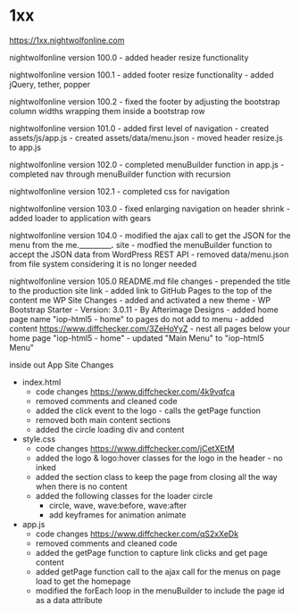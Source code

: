 # 1xx

https://1xx.nightwolfonline.com 

nightwolfonline version 100.0
	- added header resize functionality
	
nightwolfonline version 100.1
	- added footer resize functionality
	- added jQuery, tether, popper
	
nightwolfonline version 100.2
	- fixed the footer by adjusting the bootstrap column widths wrapping them inside a bootstrap row 
	
nightwolfonline version 101.0
	- added first level of navigation
	- created assets/js/app.js
	- created assets/data/menu.json
	- moved header resize.js to app.js

nightwolfonline version 102.0
	- completed menuBuilder function in app.js
    - completed nav through menuBuilder function with recursion
	
nightwolfonline version 102.1
	- completed css for navigation
	
nightwolfonline version 103.0
	- fixed enlarging navigation on header shrink
	- added loader to application with gears
	
nightwolfonline version 104.0
	- modified the ajax call to get the JSON for the menu from the me.____________.___ site
	- modfied the menuBuilder function to accept the JSON data from WordPress REST API
    - removed data/menu.json from file system considering it is no longer needed
	
nightwolfonline version 105.0
 README.md file changes 
 	- prepended the title to the production site link 
	- added link to GitHub Pages to the top of the content me WP Site Changes 
	- added and activated a new theme - WP Bootstrap Starter - Version: 3.0.11 - By Afterimage Designs 
	- added home page name "iop-html5 - home" to pages do not add to menu
	- added content https://www.diffchecker.com/3ZeHoYyZ - nest all pages below your home page "iop-html5 -     home"
	- updated "Main Menu" to "iop-html5 Menu"
	
 inside out App Site Changes
 - index.html
      - code changes https://www.diffchecker.com/4k9vqfca
      - removed comments and cleaned code
      - added the click event to the logo - calls the getPage function
      - removed both main content sections
      - added the circle loading div and content
 - style.css
      - code changes https://www.diffchecker.com/jCetXEtM
      - added the logo & logo:hover classes for the logo in the header - no inked
      - added the section class to keep the page from closing all the way when there is no content
      - added the following classes for the loader circle 
           - circle, wave, wave:before, wave:after
           - add keyframes for animation animate
 - app.js
      - code changes https://www.diffchecker.com/qS2xXeDk
      - removed comments and cleaned code
      - added the getPage function to capture link clicks and get page content
      - added getPage function call to the ajax call for the menus on page load to get the homepage
      - modified the forEach loop in the menuBuilder to include the page id as a data attribute